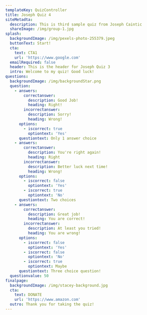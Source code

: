 ```yaml
---
templateKey: QuizController
title: Joseph Quiz 4
siteMetadta:
  description: This is third sample quiz from Joseph Caintic
  shareImage: /img/group-1.jpg
splash:
  backgroundImage: /img/pexels-photo-255379.jpeg
  buttonText: Start!
  cta:
    text: CTA1
    url: 'https://www.google.com'
  emailRequired: false
  header: This is the header for Joseph Quiz 3
  intro: Welcome to my quiz! Good luck!
questions:
  backgroundImage: /img/backgroundStar.png
  question:
    - answers:
        correctanswer:
          description: Good Job!
          heading: Right!
        incorrectanswer:
          description: Sorry!
          heading: Wrong!
      options:
        - iscorrect: true
          optiontext: 'Yes'
      questiontext: Only 1 answer choice
    - answers:
        correctanswer:
          description: You're right again!
          heading: Right
        incorrectanswer:
          description: Better luck next time!
          heading: Wrong!
      options:
        - iscorrect: false
          optiontext: 'Yes'
        - iscorrect: true
          optiontext: 'No'
      questiontext: Two choices
    - answers:
        correctanswer:
          description: Great job!
          heading: You are correct!
        incorrectanswer:
          description: At least you tried!
          heading: You are wrong!
      options:
        - iscorrect: false
          optiontext: 'Yes'
        - iscorrect: false
          optiontext: 'No'
        - iscorrect: true
          optiontext: Maybe
      questiontext: Three choice question!
  questionvalue: 50
finalpage:
  backgroundImage: /img/stacey-background.jpg
  cta:
    text: DONATE
    url: 'https://www.amazon.com'
  outro: Thank you for taking the quiz!
---
```


